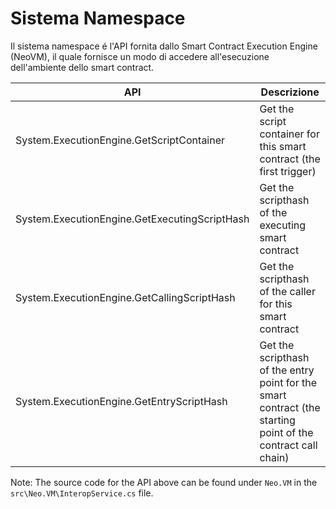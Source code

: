 # Sistema Namespace

Il sistema namespace é l'API fornita dallo Smart Contract Execution Engine (NeoVM), il quale fornisce un modo di accedere all'esecuzione dell'ambiente dello smart contract.

| API | Descrizione |
| ---------------------------------------- | -------------------------- |
| System.ExecutionEngine.GetScriptContainer | Get the script container for this smart contract (the first trigger) |
| System.ExecutionEngine.GetExecutingScriptHash | Get the scripthash of the executing smart contract  |
| System.ExecutionEngine.GetCallingScriptHash | Get the scripthash of the caller for this smart contract |
| System.ExecutionEngine.GetEntryScriptHash | Get the scripthash of the entry point for the smart contract (the starting point of the contract call chain) |

Note: The source code for the API above can be found under `Neo.VM` in the `src\Neo.VM\InteropService.cs` file.
